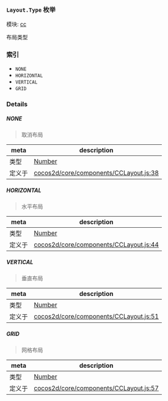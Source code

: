 ### `Layout.Type` 枚举



模块: [cc](../modules/cc.md)


布局类型


### 索引
  - `NONE`
  - `HORIZONTAL`
  - `VERTICAL`
  - `GRID`

### Details


##### NONE

> 取消布局

| meta | description |
|------|-------------|
| 类型 | <a href="https://developer.mozilla.org/en/JavaScript/Reference/Global_Objects/Number" class="crosslink external" target="_blank">Number</a> |
| 定义于 | [cocos2d/core/components/CCLayout.js:38](https://github.com/cocos-creator/engine/blob/ffcd52a59a8c6aae4b1d658e5006aef78c30892b/cocos2d/core/components/CCLayout.js#L38) |



##### HORIZONTAL

> 水平布局

| meta | description |
|------|-------------|
| 类型 | <a href="https://developer.mozilla.org/en/JavaScript/Reference/Global_Objects/Number" class="crosslink external" target="_blank">Number</a> |
| 定义于 | [cocos2d/core/components/CCLayout.js:44](https://github.com/cocos-creator/engine/blob/ffcd52a59a8c6aae4b1d658e5006aef78c30892b/cocos2d/core/components/CCLayout.js#L44) |



##### VERTICAL

> 垂直布局

| meta | description |
|------|-------------|
| 类型 | <a href="https://developer.mozilla.org/en/JavaScript/Reference/Global_Objects/Number" class="crosslink external" target="_blank">Number</a> |
| 定义于 | [cocos2d/core/components/CCLayout.js:51](https://github.com/cocos-creator/engine/blob/ffcd52a59a8c6aae4b1d658e5006aef78c30892b/cocos2d/core/components/CCLayout.js#L51) |



##### GRID

> 网格布局

| meta | description |
|------|-------------|
| 类型 | <a href="https://developer.mozilla.org/en/JavaScript/Reference/Global_Objects/Number" class="crosslink external" target="_blank">Number</a> |
| 定义于 | [cocos2d/core/components/CCLayout.js:57](https://github.com/cocos-creator/engine/blob/ffcd52a59a8c6aae4b1d658e5006aef78c30892b/cocos2d/core/components/CCLayout.js#L57) |


